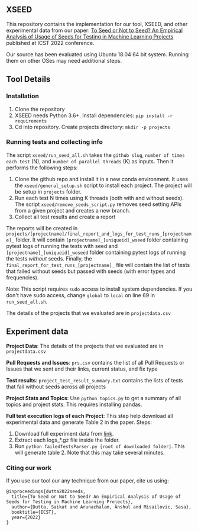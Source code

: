 ## XSEED

This repository contains the implementation for our tool, XSEED, and other experimental data from our paper: [To Seed or Not to Seed?
An Empirical Analysis of Usage of Seeds for Testing in Machine Learning Projects](https://saikatdutta.web.illinois.edu/papers/seeds-icst22.pdf) 
published at ICST 2022 conference.

Our source has been evaluated using Ubuntu 18.04 64 bit system. Running them on other OSes may need additional steps.

## Tool Details 

### Installation

1. Clone the repository 
2. XSEED needs Python 3.6+. Install dependencies: `pip install -r requirements`
3. Cd into repository. Create projects directory: `mkdir -p projects` 

### Running tests and collecting info

The script `xseed/run_seed_all.sh` takes the `github slug`, `number of times each test` (N), and `number of parallel
threads` (K) as inputs. Then it performs the following steps:
1. Clone the github repo and install it in a new conda environment. It uses the 
`xseed/general_setup.sh` script to install each project.
The project will be setup in `projects` folder.
2. Run each test N times using K threads (both with and without seeds). The script
`xseed/remove_seeds_script.py` removes seed setting APIs from a given project and
creates a new branch.
3. Collect all test results and create a report

The reports will be created in `projects/[projectname]/final_report_and_logs_for_test_runs_[projectname]_` folder.
It will contain `[projectname]_[uniqueid]_wseed` folder containing pytest logs of running
the tests with seed and  `[projectname]_[uniqueid]_woseed` folder containing pytest logs of 
running the tests *without* seeds. Finally, the `final_report_for_test_runs_[projectname]_` file
will contain the list of tests that failed without seeds but passed with seeds 
(with error types and frequencies). 


Note: This script requires `sudo` access to install system dependencies. 
If you don't have sudo access, change `global` to `local` on line 69 in `run_seed_all.sh`.  

The details of the projects that we evaluated are in `projectdata.csv` 

## Experiment data

**Project Data**: The details of the projects that we evaluated are in `projectdata.csv`

**Pull Requests and Issues**: `prs.csv` contains the list of all Pull Requests or Issues that
we sent and their links, current status, and fix type

**Test results**: `project_test_result_summary.txt` contains the lists of tests that fail without seeds across
all projects

**Project Stats and Topics**: Use `python topics.py` to get a summary of all topics and project
stats. This requires installing pandas.

**Full test execution logs of each Project**: This step help download all experimental data and generate Table 2 in the paper. Steps:
1. Download full experiment data from [link](link).
2. Extract each logs_*.gz file inside the folder.
3. Run `python failedTestsParser.py [root of downloaded folder]`. This will generate table 2. Note that this may take several minutes.

### Citing our work

If you use our tool our any technique from our paper, cite us using:
```
@inproceedings{dutta2022seeds,
  title={To Seed or Not to Seed? An Empirical Analysis of Usage of Seeds for Testing in Machine Learning Projects},
  author={Dutta, Saikat and Arunachalam, Anshul and Misailovic, Sasa},
  booktitle={ICST},  
  year={2022}
}

```






